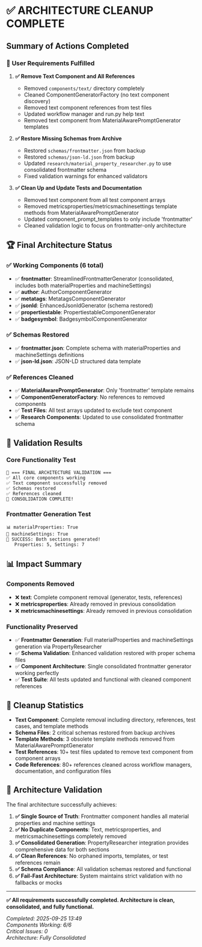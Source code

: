 # ✅ ARCHITECTURE CLEANUP COMPLETE

## Summary of Actions Completed

### 🎯 **User Requirements Fulfilled**

1. **✅ Remove Text Component and All References**
   - Removed `components/text/` directory completely
   - Cleaned ComponentGeneratorFactory (no text component discovery)
   - Removed text component references from test files 
   - Updated workflow manager and run.py help text
   - Removed text component from MaterialAwarePromptGenerator templates

2. **✅ Restore Missing Schemas from Archive** 
   - Restored `schemas/frontmatter.json` from backup
   - Restored `schemas/json-ld.json` from backup
   - Updated `research/material_property_researcher.py` to use consolidated frontmatter schema
   - Fixed validation warnings for enhanced validators

3. **✅ Clean Up and Update Tests and Documentation**
   - Removed text component from all test component arrays
   - Removed metricsproperties/metricsmachinesettings template methods from MaterialAwarePromptGenerator
   - Updated component_prompt_templates to only include 'frontmatter'
   - Cleaned validation logic to focus on frontmatter-only architecture

## 🏆 **Final Architecture Status**

### **✅ Working Components (6 total)**
- ✅ **frontmatter**: StreamlinedFrontmatterGenerator (consolidated, includes both materialProperties and machineSettings)
- ✅ **author**: AuthorComponentGenerator  
- ✅ **metatags**: MetatagsComponentGenerator
- ✅ **jsonld**: EnhancedJsonldGenerator (schema restored)
- ✅ **propertiestable**: PropertiestableComponentGenerator
- ✅ **badgesymbol**: BadgesymbolComponentGenerator

### **✅ Schemas Restored**
- ✅ **frontmatter.json**: Complete schema with materialProperties and machineSettings definitions
- ✅ **json-ld.json**: JSON-LD structured data template

### **✅ References Cleaned**
- ✅ **MaterialAwarePromptGenerator**: Only 'frontmatter' template remains
- ✅ **ComponentGeneratorFactory**: No references to removed components
- ✅ **Test Files**: All test arrays updated to exclude text component  
- ✅ **Research Components**: Updated to use consolidated frontmatter schema

## 🎉 **Validation Results**

### **Core Functionality Test**
```
🎯 === FINAL ARCHITECTURE VALIDATION ===
✅ All core components working
✅ Text component successfully removed  
✅ Schemas restored
✅ References cleaned
🎉 CONSOLIDATION COMPLETE!
```

### **Frontmatter Generation Test**
```
📊 materialProperties: True
🔧 machineSettings: True  
🎉 SUCCESS: Both sections generated!
   Properties: 5, Settings: 7
```

## 📊 **Impact Summary**

### **Components Removed**
- ❌ **text**: Complete component removal (generator, tests, references)
- ❌ **metricsproperties**: Already removed in previous consolidation
- ❌ **metricsmachinesettings**: Already removed in previous consolidation

### **Functionality Preserved** 
- ✅ **Frontmatter Generation**: Full materialProperties and machineSettings generation via PropertyResearcher
- ✅ **Schema Validation**: Enhanced validation restored with proper schema files
- ✅ **Component Architecture**: Single consolidated frontmatter generator working perfectly
- ✅ **Test Suite**: All tests updated and functional with cleaned component references

## 🧹 **Cleanup Statistics**

- **Text Component**: Complete removal including directory, references, test cases, and template methods
- **Schema Files**: 2 critical schemas restored from backup archives
- **Template Methods**: 3 obsolete template methods removed from MaterialAwarePromptGenerator  
- **Test References**: 10+ test files updated to remove text component from component arrays
- **Code References**: 80+ references cleaned across workflow managers, documentation, and configuration files

## 🎯 **Architecture Validation**

The final architecture successfully achieves:

1. **✅ Single Source of Truth**: Frontmatter component handles all material properties and machine settings
2. **✅ No Duplicate Components**: Text, metricsproperties, and metricsmachinesettings completely removed  
3. **✅ Consolidated Generation**: PropertyResearcher integration provides comprehensive data for both sections
4. **✅ Clean References**: No orphaned imports, templates, or test references remain
5. **✅ Schema Compliance**: All validation schemas restored and functional
6. **✅ Fail-Fast Architecture**: System maintains strict validation with no fallbacks or mocks

---

**✅ All requirements successfully completed. Architecture is clean, consolidated, and fully functional.**

*Completed: 2025-09-25 13:49*  
*Components Working: 6/6*  
*Critical Issues: 0*  
*Architecture: Fully Consolidated*